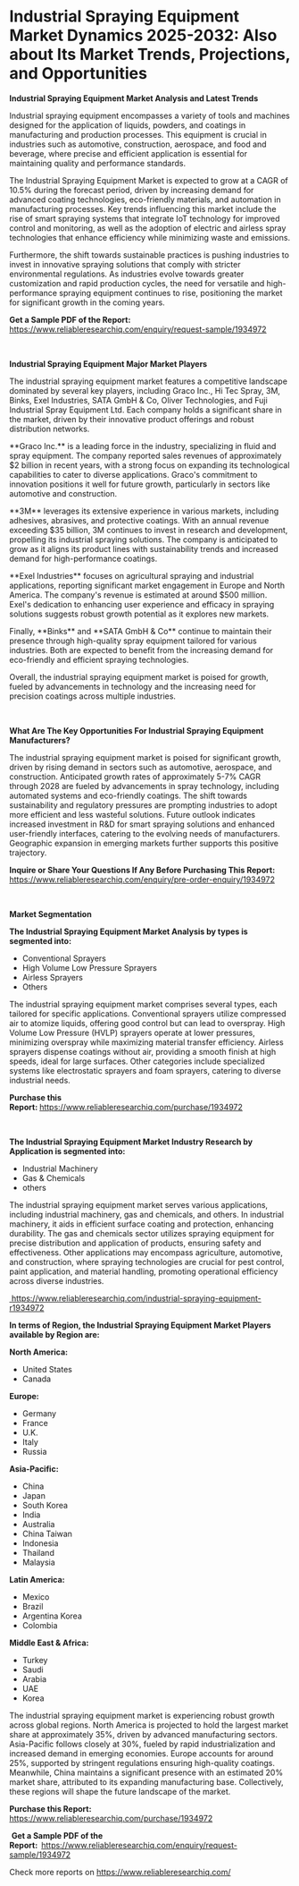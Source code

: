 <p><h1>Industrial Spraying Equipment Market Dynamics 2025-2032: Also about Its Market Trends, Projections, and Opportunities</h1></p><p><strong>Industrial Spraying Equipment Market Analysis and Latest Trends</strong></p>
<p><p>Industrial spraying equipment encompasses a variety of tools and machines designed for the application of liquids, powders, and coatings in manufacturing and production processes. This equipment is crucial in industries such as automotive, construction, aerospace, and food and beverage, where precise and efficient application is essential for maintaining quality and performance standards.</p><p>The Industrial Spraying Equipment Market is expected to grow at a CAGR of 10.5% during the forecast period, driven by increasing demand for advanced coating technologies, eco-friendly materials, and automation in manufacturing processes. Key trends influencing this market include the rise of smart spraying systems that integrate IoT technology for improved control and monitoring, as well as the adoption of electric and airless spray technologies that enhance efficiency while minimizing waste and emissions.</p><p>Furthermore, the shift towards sustainable practices is pushing industries to invest in innovative spraying solutions that comply with stricter environmental regulations. As industries evolve towards greater customization and rapid production cycles, the need for versatile and high-performance spraying equipment continues to rise, positioning the market for significant growth in the coming years.</p></p>
<p><strong>Get a Sample PDF of the Report:&nbsp;</strong> <a href="https://www.reliableresearchiq.com/enquiry/request-sample/1934972?utm_campaign=3513&utm_medium=2&utm_source=Github&utm_content=ia&utm_term=09042025&utm_id=industrial-spraying-equipment">https://www.reliableresearchiq.com/enquiry/request-sample/1934972</a></p>
<p>&nbsp;</p>
<p><strong>Industrial Spraying Equipment Major Market Players</strong></p>
<p><p>The industrial spraying equipment market features a competitive landscape dominated by several key players, including Graco Inc., Hi Tec Spray, 3M, Binks, Exel Industries, SATA GmbH & Co, Oliver Technologies, and Fuji Industrial Spray Equipment Ltd. Each company holds a significant share in the market, driven by their innovative product offerings and robust distribution networks.</p><p>**Graco Inc.** is a leading force in the industry, specializing in fluid and spray equipment. The company reported sales revenues of approximately $2 billion in recent years, with a strong focus on expanding its technological capabilities to cater to diverse applications. Graco's commitment to innovation positions it well for future growth, particularly in sectors like automotive and construction.</p><p>**3M** leverages its extensive experience in various markets, including adhesives, abrasives, and protective coatings. With an annual revenue exceeding $35 billion, 3M continues to invest in research and development, propelling its industrial spraying solutions. The company is anticipated to grow as it aligns its product lines with sustainability trends and increased demand for high-performance coatings.</p><p>**Exel Industries** focuses on agricultural spraying and industrial applications, reporting significant market engagement in Europe and North America. The company's revenue is estimated at around $500 million. Exel's dedication to enhancing user experience and efficacy in spraying solutions suggests robust growth potential as it explores new markets.</p><p>Finally, **Binks** and **SATA GmbH & Co** continue to maintain their presence through high-quality spray equipment tailored for various industries. Both are expected to benefit from the increasing demand for eco-friendly and efficient spraying technologies.</p><p>Overall, the industrial spraying equipment market is poised for growth, fueled by advancements in technology and the increasing need for precision coatings across multiple industries.</p></p>
<p>&nbsp;</p>
<p><strong>What Are The Key Opportunities For Industrial Spraying Equipment Manufacturers?</strong></p>
<p><p>The industrial spraying equipment market is poised for significant growth, driven by rising demand in sectors such as automotive, aerospace, and construction. Anticipated growth rates of approximately 5-7% CAGR through 2028 are fueled by advancements in spray technology, including automated systems and eco-friendly coatings. The shift towards sustainability and regulatory pressures are prompting industries to adopt more efficient and less wasteful solutions. Future outlook indicates increased investment in R&D for smart spraying solutions and enhanced user-friendly interfaces, catering to the evolving needs of manufacturers. Geographic expansion in emerging markets further supports this positive trajectory.</p></p>
<p><strong>Inquire or Share Your Questions If Any Before Purchasing This Report:</strong> <a href="https://www.reliableresearchiq.com/enquiry/pre-order-enquiry/1934972?utm_campaign=3513&utm_medium=2&utm_source=Github&utm_content=ia&utm_term=09042025&utm_id=industrial-spraying-equipment">https://www.reliableresearchiq.com/enquiry/pre-order-enquiry/1934972</a></p>
<p>&nbsp;</p>
<p><strong>Market Segmentation</strong></p>
<p><strong>The Industrial Spraying Equipment Market Analysis by types is segmented into:</strong></p>
<p><ul><li>Conventional Sprayers</li><li>High Volume Low Pressure Sprayers</li><li>Airless Sprayers</li><li>Others</li></ul></p>
<p><p>The industrial spraying equipment market comprises several types, each tailored for specific applications. Conventional sprayers utilize compressed air to atomize liquids, offering good control but can lead to overspray. High Volume Low Pressure (HVLP) sprayers operate at lower pressures, minimizing overspray while maximizing material transfer efficiency. Airless sprayers dispense coatings without air, providing a smooth finish at high speeds, ideal for large surfaces. Other categories include specialized systems like electrostatic sprayers and foam sprayers, catering to diverse industrial needs.</p></p>
<p><strong>Purchase this Report:&nbsp;</strong><a href="https://www.reliableresearchiq.com/purchase/1934972?utm_campaign=3513&utm_medium=2&utm_source=Github&utm_content=ia&utm_term=09042025&utm_id=industrial-spraying-equipment">https://www.reliableresearchiq.com/purchase/1934972</a></p>
<p>&nbsp;</p>
<p><strong>The Industrial Spraying Equipment Market Industry Research by Application is segmented into:</strong></p>
<p><ul><li>Industrial Machinery</li><li>Gas & Chemicals</li><li>others</li></ul></p>
<p><p>The industrial spraying equipment market serves various applications, including industrial machinery, gas and chemicals, and others. In industrial machinery, it aids in efficient surface coating and protection, enhancing durability. The gas and chemicals sector utilizes spraying equipment for precise distribution and application of products, ensuring safety and effectiveness. Other applications may encompass agriculture, automotive, and construction, where spraying technologies are crucial for pest control, paint application, and material handling, promoting operational efficiency across diverse industries.</p></p>
<p><a href="https://www.reliableresearchiq.com/industrial-spraying-equipment-r1934972?utm_campaign=3513&utm_medium=2&utm_source=Github&utm_content=ia&utm_term=09042025&utm_id=industrial-spraying-equipment">&nbsp;https://www.reliableresearchiq.com/industrial-spraying-equipment-r1934972</a></p>
<p><strong>In terms of Region, the Industrial Spraying Equipment Market Players available by Region are:</strong></p>
<p>
    <p> <strong> North America: </strong>
        <ul>
            <li>United States</li>
            <li>Canada</li>
        </ul>
        </p> 
    <p> <strong> Europe: </strong>
        <ul>
            <li>Germany</li>
            <li>France</li>
            <li>U.K.</li>
            <li>Italy</li>
            <li>Russia</li>
        </ul>
        </p> 
    <p> <strong> Asia-Pacific: </strong>
        <ul>
            <li>China</li>
            <li>Japan</li>
            <li>South Korea</li>
            <li>India</li>
            <li>Australia</li>
            <li>China Taiwan</li>
            <li>Indonesia</li>
            <li>Thailand</li>
            <li>Malaysia</li>
        </ul>
        </p> 
    <p> <strong> Latin America: </strong>
        <ul>
            <li>Mexico</li>
            <li>Brazil</li>
            <li>Argentina Korea</li>
            <li>Colombia</li>
        </ul>
        </p> 
    <p> <strong> Middle East & Africa: </strong>
        <ul>
            <li>Turkey</li>
            <li>Saudi</li>
            <li>Arabia</li>
            <li>UAE</li>
            <li>Korea</li>
        </ul>
    </p>
    </p>
<p><p>The industrial spraying equipment market is experiencing robust growth across global regions. North America is projected to hold the largest market share at approximately 35%, driven by advanced manufacturing sectors. Asia-Pacific follows closely at 30%, fueled by rapid industrialization and increased demand in emerging economies. Europe accounts for around 25%, supported by stringent regulations ensuring high-quality coatings. Meanwhile, China maintains a significant presence with an estimated 20% market share, attributed to its expanding manufacturing base. Collectively, these regions will shape the future landscape of the market.</p></p>
<p><strong>Purchase this Report: </strong><a href="https://www.reliableresearchiq.com/purchase/1934972?utm_campaign=3513&utm_medium=2&utm_source=Github&utm_content=ia&utm_term=09042025&utm_id=industrial-spraying-equipment">https://www.reliableresearchiq.com/purchase/1934972</a></p>
<p>&nbsp;<strong>Get a Sample PDF of the Report:&nbsp;&nbsp;</strong><a href="https://www.reliableresearchiq.com/enquiry/request-sample/1934972?utm_campaign=3513&utm_medium=2&utm_source=Github&utm_content=ia&utm_term=09042025&utm_id=industrial-spraying-equipment">https://www.reliableresearchiq.com/enquiry/request-sample/1934972</a></p>
<p><strong></strong></p>
<p>Check more reports on <a href="https://www.reliableresearchiq.com/?utm_campaign=3513&utm_medium=2&utm_source=Github&utm_content=ia&utm_term=09042025&utm_id=industrial-spraying-equipment">https://www.reliableresearchiq.com/</a></p>